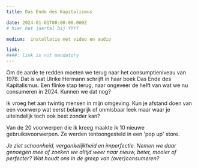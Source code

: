 ```yaml
---
title: Das Ende des Kapitalismus

date: 2024-01-01T00:00:00.000Z
# hier het jaartal bij YYYY

medium:  installatie met video en audio

link: 
####: link is not mandatory
---
```

<!--- description here below -->


 Om de aarde te redden moeten we terug naar het consumptieniveau van 1978. Dat
  is wat Ulrike Hermann schrijft in haar boek Das Ende des Kapitalismus. Een
  flinke stap terug, naar ongeveer de helft van wat we nu consumeren in 2024.
  Kunnen we dat nog?


  Ik vroeg het aan twintig mensen in mijn omgeving. Kun je afstand doen van een voorwerp wat eerst belangrijk of onmisbaar leek maar waar je uiteindelijk toch ook best zonder kan?


  Van de 20 voorwerpen die ik kreeg maakte ik 10 nieuwe gebruiksvoorwerpen. Ze werden tentoongesteld in een 'pop up' store.


  *Je ziet schoonheid, vergankelijkheid en imperfectie. Nemen we daar genoegen mee of zoeken we altijd weer naar nieuw, beter, mooier of perfecter? Wat houdt ons in de greep van (over)consumeren?*



